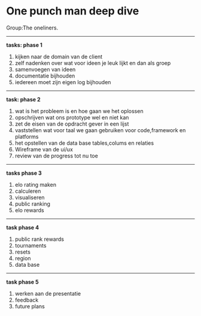 # One punch man deep dive

Group:The oneliners.

---
**tasks: phase 1**


1.  kijken naar de domain van de client
2.  zelf nadenken over wat voor ideen je leuk lijkt en dan als groep
3.  samenvoegen van ideen
4.  documentatie bijhouden
5.  iedereen moet zijn eigen log bijhouden
---
**task: phase 2**


1.   wat is het probleem is en hoe gaan we het oplossen
2.   opschrijven wat ons prototype wel en niet kan
3.   zet de eisen van de opdracht gever in een lijst
4.   vaststellen wat voor taal we gaan gebruiken voor code,framework en platforms
5.   het opstellen van de data base tables,colums en relaties
6.   Wireframe van de ui/ux
7.   review van de progress tot nu toe


---
**tasks phase 3**

1. elo rating maken  
2. calculeren
3. visualiseren
4. public ranking
5. elo rewards

---
**task phase 4**

1. public rank rewards
2. tournaments
3. resets
4. region
5. data base

---
**task phase 5**

1. werken aan de presentatie
2. feedback
3. future plans
